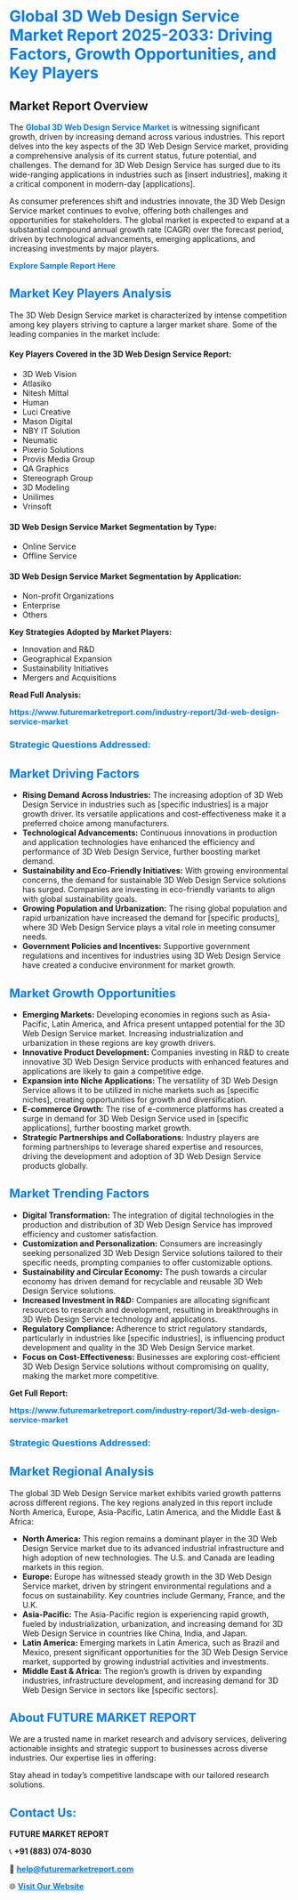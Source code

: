 <h1 style="color: #007BFF;">Global 3D Web Design Service Market Report 2025-2033: Driving Factors, Growth Opportunities, and Key Players</h1>

<section id="overview">
<h2>Market Report Overview</h2>
<p>The <a href="https://www.futuremarketreport.com/industry-report/3d-web-design-service-market" style="color: #007BFF; text-decoration: none;"><strong>Global 3D Web Design Service Market</strong></a> is witnessing significant growth, driven by increasing demand across various industries. This report delves into the key aspects of the 3D Web Design Service market, providing a comprehensive analysis of its current status, future potential, and challenges. The demand for 3D Web Design Service has surged due to its wide-ranging applications in industries such as [insert industries], making it a critical component in modern-day [applications].</p>
<p>As consumer preferences shift and industries innovate, the 3D Web Design Service market continues to evolve, offering both challenges and opportunities for stakeholders. The global market is expected to expand at a substantial compound annual growth rate (CAGR) over the forecast period, driven by technological advancements, emerging applications, and increasing investments by major players.</p>
</section>

<section id="overview">
<p><a href="https://www.futuremarketreport.com/request-sample/reportId=27842" style="color: #007BFF; text-decoration: none;"><strong>Explore Sample Report Here</strong></a></p>
</section>

<section id="key-players">
<h2 style="color: #007BFF;">Market Key Players Analysis</h2>
<p>The 3D Web Design Service market is characterized by intense competition among key players striving to capture a larger market share. Some of the leading companies in the market include:</p>
<h4>Key Players Covered in the 3D Web Design Service Report:</h4>
<ul><li>3D Web Vision</li><li>Atlasiko</li><li>Nitesh Mittal</li><li>Human</li><li>Luci Creative</li><li>Mason Digital</li><li>NBY IT Solution</li><li>Neumatic</li><li>Pixerio Solutions</li><li>Provis Media Group</li><li>QA Graphics</li><li>Stereograph Group</li><li>3D Modeling</li><li>Unilimes</li><li>Vrinsoft</li></ul>
<h4>3D Web Design Service Market Segmentation by Type:</h4>
<ul><li>Online Service</li><li>Offline Service</li></ul>

<h4>3D Web Design Service Market Segmentation by Application:</h4>
<ul><li>Non-profit Organizations</li><li>Enterprise</li><li>Others</li></ul>
<p><strong>Key Strategies Adopted by Market Players:</strong></p>
<ul>
<li>Innovation and R&D</li>
<li>Geographical Expansion</li>
<li>Sustainability Initiatives</li>
<li>Mergers and Acquisitions</li>
</ul>
</section>

<section>
<p><strong>Read Full Analysis: </strong></p><a href="https://www.futuremarketreport.com/industry-report/3d-web-design-service-market" style="color: #007BFF; text-decoration: none;"><strong>https://www.futuremarketreport.com/industry-report/3d-web-design-service-market</strong></a>
<h3 style="color: #007BFF;">Strategic Questions Addressed:</h3>
</section>

<section id="driving-factors">
<h2 style="color: #007BFF;">Market Driving Factors</h2>
<ul>
<li><strong>Rising Demand Across Industries:</strong> The increasing adoption of 3D Web Design Service in industries such as [specific industries] is a major growth driver. Its versatile applications and cost-effectiveness make it a preferred choice among manufacturers.</li>
<li><strong>Technological Advancements:</strong> Continuous innovations in production and application technologies have enhanced the efficiency and performance of 3D Web Design Service, further boosting market demand.</li>
<li><strong>Sustainability and Eco-Friendly Initiatives:</strong> With growing environmental concerns, the demand for sustainable 3D Web Design Service solutions has surged. Companies are investing in eco-friendly variants to align with global sustainability goals.</li>
<li><strong>Growing Population and Urbanization:</strong> The rising global population and rapid urbanization have increased the demand for [specific products], where 3D Web Design Service plays a vital role in meeting consumer needs.</li>
<li><strong>Government Policies and Incentives:</strong> Supportive government regulations and incentives for industries using 3D Web Design Service have created a conducive environment for market growth.</li>
</ul>
</section>

<section id="growth-opportunities">
<h2 style="color: #007BFF;">Market Growth Opportunities</h2>
<ul>
<li><strong>Emerging Markets:</strong> Developing economies in regions such as Asia-Pacific, Latin America, and Africa present untapped potential for the 3D Web Design Service market. Increasing industrialization and urbanization in these regions are key growth drivers.</li>
<li><strong>Innovative Product Development:</strong> Companies investing in R&D to create innovative 3D Web Design Service products with enhanced features and applications are likely to gain a competitive edge.</li>
<li><strong>Expansion into Niche Applications:</strong> The versatility of 3D Web Design Service allows it to be utilized in niche markets such as [specific niches], creating opportunities for growth and diversification.</li>
<li><strong>E-commerce Growth:</strong> The rise of e-commerce platforms has created a surge in demand for 3D Web Design Service used in [specific applications], further boosting market growth.</li>
<li><strong>Strategic Partnerships and Collaborations:</strong> Industry players are forming partnerships to leverage shared expertise and resources, driving the development and adoption of 3D Web Design Service products globally.</li>
</ul>
</section>

<section id="trending-factors">
<h2 style="color: #007BFF;">Market Trending Factors</h2>
<ul>
<li><strong>Digital Transformation:</strong> The integration of digital technologies in the production and distribution of 3D Web Design Service has improved efficiency and customer satisfaction.</li>
<li><strong>Customization and Personalization:</strong> Consumers are increasingly seeking personalized 3D Web Design Service solutions tailored to their specific needs, prompting companies to offer customizable options.</li>
<li><strong>Sustainability and Circular Economy:</strong> The push towards a circular economy has driven demand for recyclable and reusable 3D Web Design Service solutions.</li>
<li><strong>Increased Investment in R&D:</strong> Companies are allocating significant resources to research and development, resulting in breakthroughs in 3D Web Design Service technology and applications.</li>
<li><strong>Regulatory Compliance:</strong> Adherence to strict regulatory standards, particularly in industries like [specific industries], is influencing product development and quality in the 3D Web Design Service market.</li>
<li><strong>Focus on Cost-Effectiveness:</strong> Businesses are exploring cost-efficient 3D Web Design Service solutions without compromising on quality, making the market more competitive.</li>
</ul>
</section>

<section>
<p><strong>Get Full Report: </strong></p><a href="https://www.futuremarketreport.com/industry-report/3d-web-design-service-market" style="color: #007BFF; text-decoration: none;"><strong>https://www.futuremarketreport.com/industry-report/3d-web-design-service-market</strong></a>
<h3 style="color: #007BFF;">Strategic Questions Addressed:</h3>
</section>


<section id="regional-analysis">
<h2 style="color: #007BFF;">Market Regional Analysis</h2>
<p>The global 3D Web Design Service market exhibits varied growth patterns across different regions. The key regions analyzed in this report include North America, Europe, Asia-Pacific, Latin America, and the Middle East & Africa:</p>
<ul>
<li><strong>North America:</strong> This region remains a dominant player in the 3D Web Design Service market due to its advanced industrial infrastructure and high adoption of new technologies. The U.S. and Canada are leading markets in this region.</li>
<li><strong>Europe:</strong> Europe has witnessed steady growth in the 3D Web Design Service market, driven by stringent environmental regulations and a focus on sustainability. Key countries include Germany, France, and the U.K.</li>
<li><strong>Asia-Pacific:</strong> The Asia-Pacific region is experiencing rapid growth, fueled by industrialization, urbanization, and increasing demand for 3D Web Design Service in countries like China, India, and Japan.</li>
<li><strong>Latin America:</strong> Emerging markets in Latin America, such as Brazil and Mexico, present significant opportunities for the 3D Web Design Service market, supported by growing industrial activities and investments.</li>
<li><strong>Middle East & Africa:</strong> The region’s growth is driven by expanding industries, infrastructure development, and increasing demand for 3D Web Design Service in sectors like [specific sectors].</li>
</ul>
</section>

<footer>
<h2 style="color: #007BFF;">About FUTURE MARKET REPORT</h2>
<p>We are a trusted name in market research and advisory services, delivering actionable insights and strategic support to businesses across diverse industries. Our expertise lies in offering:</p>

<p>Stay ahead in today’s competitive landscape with our tailored research solutions.</p>

<h2 style="color: #007BFF;">Contact Us:</h2>
<p><strong>FUTURE MARKET REPORT</strong></p>
<p>📞 <strong>+91 (883) 074-8030</strong></p>
<p>📧 <strong><a href="mailto:help@futuremarketreport.com" style="color: #007BFF;">help@futuremarketreport.com</a></strong></p>
<p>🌐 <strong><a href="https://www.futuremarketreport.com/" style="color: #007BFF;">Visit Our Website</a></strong></p>
</footer>